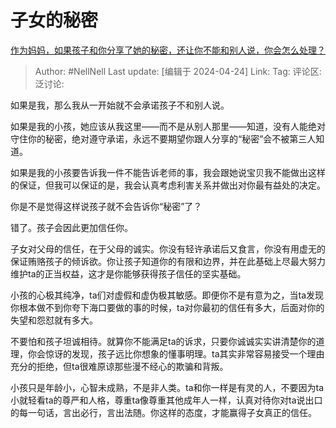 # 子女的秘密

[作为妈妈，如果孩子和你分享了她的秘密，还让你不能和别人说，你会怎么处理？](https://www.zhihu.com/question/652752119/answer/3476825369)

> Author: #NellNell
> Last update: [编辑于 2024-04-24]
> Link:
> Tag:
> 评论区:
> 泛讨论:

如果是我，那么我从一开始就不会承诺孩子不和别人说。

如果是我的小孩，她应该从我这里——而不是从别人那里——知道，没有人能绝对守住你的秘密，绝对遵守承诺，永远不要期望你跟人分享的“秘密”会不被第三人知道。

如果是我的小孩要告诉我一件不能告诉老师的事，我会跟她说宝贝我不能做出这样的保证，但我可以保证的是，我会认真考虑利害关系并做出对你最有益处的决定。

你是不是觉得这样说孩子就不会告诉你“秘密”了？

错了。孩子会因此更加信任你。

子女对父母的信任，在于父母的诚实。你没有轻许承诺后又食言，你没有用虚无的保证贿赂孩子的倾诉欲。你让孩子知道你的有限和边界，并在此基础上尽最大努力维护ta的正当权益，这才是你能够获得孩子信任的坚实基础。

小孩的心极其纯净，ta们对虚假和虚伪极其敏感。即便你不是有意为之，当ta发现你根本做不到你夸下海口要做的事的时候，ta对你最初的信任有多大，后面对你的失望和怨怼就有多大。

不要怕和孩子坦诚相待。就算你不能满足ta的诉求，只要你诚诚实实讲清楚你的道理，你会惊讶的发现，孩子远比你想象的懂事明理。ta其实非常容易接受一个理由充分的拒绝，但ta很难原谅那些漫不经心的欺骗和背叛。

小孩只是年龄小，心智未成熟，不是非人类。ta和你一样是有灵的人，不要因为ta小就轻看ta的尊严和人格，尊重ta像尊重其他成年人一样，认真对待你对ta说出口的每一句话，言出必行，言出法随。你这样的态度，才能赢得子女真正的信任。
